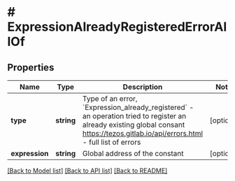 # # ExpressionAlreadyRegisteredErrorAllOf

## Properties

Name | Type | Description | Notes
------------ | ------------- | ------------- | -------------
**type** | **string** | Type of an error, &#x60;Expression_already_registered&#x60; - an operation tried to register an already existing global consant https://tezos.gitlab.io/api/errors.html - full list of errors | [optional]
**expression** | **string** | Global address of the constant | [optional]

[[Back to Model list]](../../README.md#models) [[Back to API list]](../../README.md#endpoints) [[Back to README]](../../README.md)

